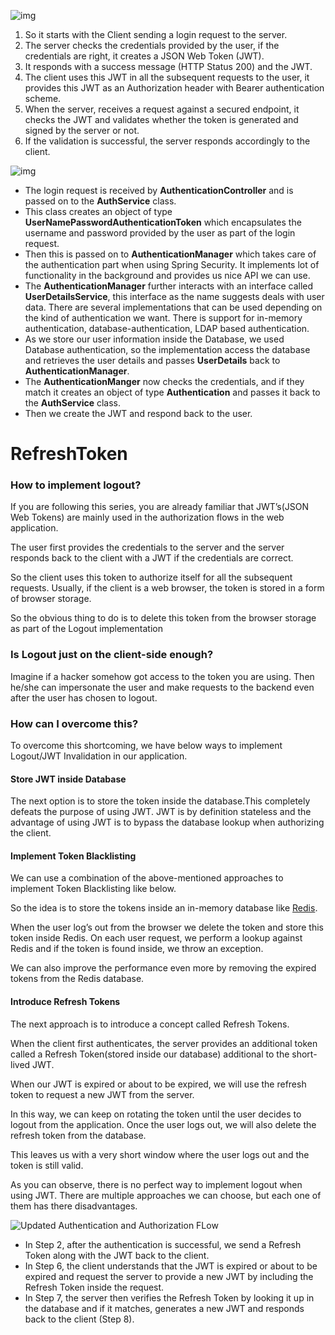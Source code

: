 ![img](https://i0.wp.com/programmingtechie.com/wp-content/uploads/2019/11/Login-Flow.png?fit=1024%2C576&ssl=1)

1. So it starts with the Client sending a login request to the server.
2. The server checks the credentials provided by the user, if the credentials are right, it creates a JSON Web Token (JWT).
3. It responds with a success message (HTTP Status 200) and the JWT.
4. The client uses this JWT in all the subsequent requests to the user, it  provides this JWT as an Authorization header with Bearer authentication  scheme.
5. When the server, receives a request against a secured  endpoint, it checks the JWT and validates whether the token is generated and signed by the server or not.
6. If the validation is successful, the server responds accordingly to the client.

![img](https://i0.wp.com/programmingtechie.com/wp-content/uploads/2019/11/Spring-Login-Flow.png?fit=1024%2C575&ssl=1)

- The login request is received by **AuthenticationController** and is passed on to the **AuthService** class.
- This class creates an object of type **UserNamePasswordAuthenticationToken** which encapsulates the username and password provided by the user as part of the login request.
- Then this is passed on to **AuthenticationManager** which takes care of the authentication part when using Spring Security. It implements lot of functionality in the background and provides us  nice API we can use.
- The **AuthenticationManager** further interacts with an interface called **UserDetailsService**, this interface as the name suggests deals with user data. There are  several implementations that can be used depending on the kind of  authentication we want. There is support for in-memory authentication,  database-authentication, LDAP based authentication.
- As we store  our user information inside the Database, we used Database  authentication, so the implementation access the database and retrieves  the user details and passes **UserDetails** back to **AuthenticationManager**.
- The **AuthenticationManger** now checks the credentials, and if they match it creates an object of type **Authentication** and passes it back to the **AuthService** class.
- Then we create the JWT and respond back to the user.

# RefreshToken

### How to implement logout?

If you are following this series, you are already familiar that  JWT’s(JSON Web Tokens) are mainly used in the authorization flows in the web application. 

The user first provides the credentials to the server and the server  responds back to the client with a JWT if the credentials are correct. 

So the client uses this token to authorize itself for all the  subsequent requests. Usually, if the client is a web browser, the token  is stored in a form of browser storage.

So the obvious thing to do is to delete this token from the browser storage as part of the Logout implementation

### Is Logout just on the client-side enough?

Imagine if a hacker somehow got access to the token you are using.  Then he/she can impersonate the user and make requests to the backend  even after the user has chosen to logout.

### How can I overcome this?

To overcome this shortcoming, we have below ways to implement Logout/JWT Invalidation in our application.

#### Store JWT inside Database

The next option is to store the token inside the database.This  completely defeats the purpose of using JWT. JWT is by definition  stateless and the advantage of using JWT is to bypass the database  lookup when authorizing the client.

#### Implement Token Blacklisting

We can use a combination of the above-mentioned approaches to implement Token Blacklisting like below.

So the idea is to store the tokens inside an in-memory database like [Redis](https://redis.io/).

When the user log’s out from the browser we delete the token and  store this token inside Redis. On each user request, we perform a lookup against Redis and if the token is found inside, we throw an exception.

We can also improve the performance even more by removing the expired tokens from the Redis database.

#### Introduce Refresh Tokens

The next approach is to introduce a concept called Refresh Tokens.

When the client first authenticates, the server provides an  additional token called a Refresh Token(stored inside our database)  additional to the short-lived JWT.

When our JWT is expired or about to be expired, we will use the refresh token to request a new JWT from the server.

In this way, we can keep on rotating the token until the user decides to logout from the application. Once the user logs out, we will also  delete the refresh token from the database.

This leaves us with a very short window where the user logs out and the token is still valid.

As you can observe, there is no perfect way to implement logout when  using JWT. There are multiple approaches we can choose, but each one of  them has there disadvantages.

![Updated Authentication and Authorization FLow](https://i2.wp.com/programmingtechie.com/wp-content/uploads/2020/03/Refresh-Tokens.png?resize=1920%2C1080&ssl=1)

- In Step 2, after the authentication is successful, we send a Refresh Token along with the JWT back to the client.
- In Step 6, the client understands that the JWT is expired or about to be  expired and request the server to provide a new JWT by including the  Refresh Token inside the request.
- In Step 7, the server then  verifies the Refresh Token by looking it up in the database and if it  matches, generates a new JWT and responds back to the client (Step 8).